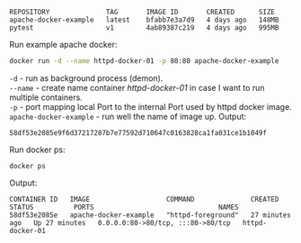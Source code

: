 ```
REPOSITORY              TAG       IMAGE ID       CREATED      SIZE
apache-docker-example   latest    bfabb7e3a7d9   4 days ago   148MB
pytest                  v1        4ab89387c219   4 days ago   995MB
```

Run example apache docker:
```zsh
docker run -d --name httpd-docker-01 -p 80:80 apache-docker-example
```
`-d` - run as background process (demon).  
`--name` - create name container *httpd-docker-01* in case I want to run multiple containers.  
`-p` - port mapping local Port to the internal Port used by httpd docker image.  
`apache-docker-example` - run well the name of image up.
Output:
```
58df53e2085e9f6d37217287b7e77592d710647c0163828ca1fa031ce1b1049f
```

Run docker ps:
```
docker ps
```
Output:
```
CONTAINER ID   IMAGE                   COMMAND              CREATED          STATUS          PORTS                               NAMES
58df53e2085e   apache-docker-example   "httpd-foreground"   27 minutes ago   Up 27 minutes   0.0.0.0:80->80/tcp, :::80->80/tcp   httpd-docker-01
```
